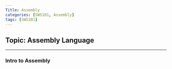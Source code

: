 ```yaml
---
Title: Assembly
categories: [SWS101, Assembly]
tags: [SWS101]
---
```

## Topic: Assembly Language
---

### Intro to Assembly


